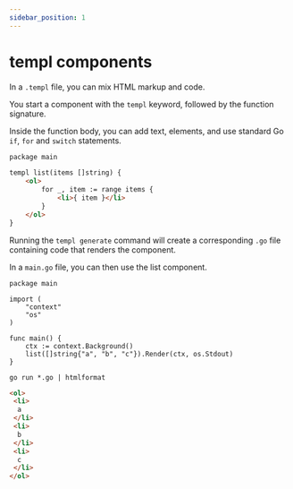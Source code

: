 ```yaml
---
sidebar_position: 1
---
```


# templ components

In a `.templ` file, you can mix HTML markup and code.

You start a component with the `templ` keyword, followed by the function signature.

Inside the function body, you can add text, elements, and use standard Go `if`, `for` and `switch` statements.

```html
package main

templ list(items []string) {
	<ol>
		for _, item := range items {
			<li>{ item }</li>
		}
	</ol>
}
```

Running the `templ generate` command will create a corresponding `.go` file containing code that renders the component.

In a `main.go` file, you can then use the list component.

```
package main

import (
	"context"
	"os"
)

func main() {
	ctx := context.Background()
	list([]string{"a", "b", "c"}).Render(ctx, os.Stdout)
}
```

```
go run *.go | htmlformat
```

```html
<ol>
 <li>
  a
 </li>
 <li>
  b
 </li>
 <li>
  c
 </li>
</ol>
```

